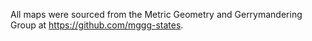 All maps were sourced from the Metric Geometry and Gerrymandering Group at https://github.com/mggg-states.
